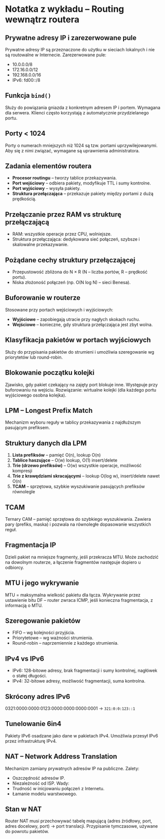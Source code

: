 # Notatka z wykładu – Routing wewnątrz routera

## Prywatne adresy IP i zarezerwowane pule
Prywatne adresy IP są przeznaczone do użytku w sieciach lokalnych i nie są routowalne w Internecie. Zarezerwowane pule:
- 10.0.0.0/8
- 172.16.0.0/12
- 192.168.0.0/16
- IPv6: fd00::/8

## Funkcja `bind()`
Służy do powiązania gniazda z konkretnym adresem IP i portem. Wymagana dla serwera. Klienci często korzystają z automatycznie przydzielanego portu.

## Porty < 1024
Porty o numerach mniejszych niż 1024 są tzw. portami uprzywilejowanymi. Aby się z nimi związać, wymagane są uprawnienia administratora.

## Zadania elementów routera
- **Procesor routingu** – tworzy tablice przekazywania.
- **Port wejściowy** – odbiera pakiety, modyfikuje TTL i sumy kontrolne.
- **Port wyjściowy** – wysyła pakiety.
- **Struktura przełączająca** – przekazuje pakiety między portami z dużą prędkością.

## Przełączanie przez RAM vs strukturę przełączającą
- RAM: wszystkie operacje przez CPU, wolniejsze.
- Struktura przełączająca: dedykowana sieć połączeń, szybsze i skalowalne przekazywanie.

## Pożądane cechy struktury przełączającej
- Przepustowość zbliżona do N × R (N – liczba portów, R – prędkość portu).
- Niska złożoność połączeń (np. O(N log N) – sieci Benesa).

## Buforowanie w routerze
Stosowane przy portach wejściowych i wyjściowych:
- **Wyjściowe** – zapobiegają utracie przy nagłych skokach ruchu.
- **Wejściowe** – konieczne, gdy struktura przełączająca jest zbyt wolna.

## Klasyfikacja pakietów w portach wyjściowych
Służy do przypisania pakietów do strumieni i umożliwia szeregowanie wg priorytetów lub round-robin.

## Blokowanie początku kolejki
Zjawisko, gdy pakiet czekający na zajęty port blokuje inne. Występuje przy buforowaniu na wejściu. Rozwiązanie: wirtualne kolejki (dla każdego portu wyjściowego osobna kolejka).

## LPM – Longest Prefix Match
Mechanizm wyboru reguły w tablicy przekazywania z najdłuższym pasującym prefiksem.

## Struktury danych dla LPM
1. **Lista prefiksów** – pamięć O(n), lookup O(n)
2. **Tablice haszujące** – O(w) lookup, O(1) insert/delete
3. **Trie (drzewo prefiksów)** – O(w) wszystkie operacje, możliwość kompresji
4. **Trie z krawędziami skracającymi** – lookup O(log w), insert/delete nawet O(n)
5. **TCAM** – sprzętowa, szybkie wyszukiwanie pasujących prefiksów równolegle

## TCAM
Ternary CAM – pamięć sprzętowa do szybkiego wyszukiwania. Zawiera pary (prefiks, maska) i pozwala na równoległe dopasowanie wszystkich reguł.

## Fragmentacja IP
Dzieli pakiet na mniejsze fragmenty, jeśli przekracza MTU. Może zachodzić na dowolnym routerze, a łączenie fragmentów następuje dopiero u odbiorcy.

## MTU i jego wykrywanie
MTU = maksymalna wielkość pakietu dla łącza. Wykrywanie przez ustawienie bitu DF – router zwraca ICMP, jeśli konieczna fragmentacja, z informacją o MTU.

## Szeregowanie pakietów
- FIFO – wg kolejności przyjścia.
- Priorytetowe – wg ważności strumienia.
- Round-robin – naprzemiennie z każdego strumienia.

## IPv4 vs IPv6
- IPv6: 128-bitowe adresy, brak fragmentacji i sumy kontrolnej, nagłówek o stałej długości.
- IPv4: 32-bitowe adresy, możliwość fragmentacji, suma kontrolna.

## Skrócony adres IPv6
0321:0000:0000:0123:0000:0000:0000:0001 → `321:0:0:123::1`

## Tunelowanie 6in4
Pakiety IPv6 osadzane jako dane w pakietach IPv4. Umożliwia przesył IPv6 przez infrastrukturę IPv4.

## NAT – Network Address Translation
Mechanizm zamiany prywatnych adresów IP na publiczne. Zalety:
- Oszczędność adresów IP.
- Niezależność od ISP.
Wady:
- Trudność w inicjowaniu połączeń z Internetu.
- Łamanie modelu warstwowego.

## Stan w NAT
Router NAT musi przechowywać tabelę mapującą (adres źródłowy, port, adres docelowy, port) → port translacji. Przypisanie tymczasowe, używane do powrotu pakietów.
